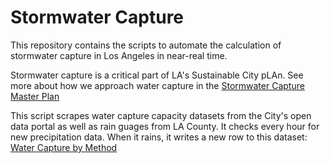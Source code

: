# Stormwater Capture 

This repository contains the scripts to automate the calculation of stormwater capture in Los Angeles in near-real time. 

Stormwater capture is a critical part of LA's Sustainable City pLAn. See more about how we approach water capture in the [Stormwater Capture Master Plan](https://ladwp.com/ladwp/faces/wcnav_externalId/a-w-stormwatercapturemp;jsessionid=QFlXh2YNQNXJL1q8vzNGD1p2W29z2MJNtQkQ93GgGH0Nn97TyTjK!-884017759?_afrLoop=472962967276728&_afrWindowMode=0&_afrWindowId=null#%40%3F_afrWindowId%3Dnull%26_afrLoop%3D472962967276728%26_afrWindowMode%3D0%26_adf.ctrl-state%3D1dgqoxr5b_4)

This script scrapes water capture capacity datasets from the City's open data portal as well as rain guages from LA County. It checks every hour for new precipitation data. When it rains, it writes a new row to this dataset: [Water Capture by Method](https://data.lacity.org/A-Livable-and-Sustainable-City/Water-Capture-by-Method/xe35-4wsy/data)
